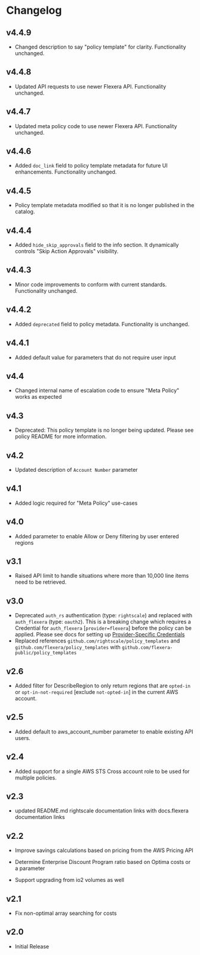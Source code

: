 # Changelog

## v4.4.9

- Changed description to say "policy template" for clarity. Functionality unchanged.

## v4.4.8

- Updated API requests to use newer Flexera API. Functionality unchanged.

## v4.4.7

- Updated meta policy code to use newer Flexera API. Functionality unchanged.

## v4.4.6

- Added `doc_link` field to policy template metadata for future UI enhancements. Functionality unchanged.

## v4.4.5

- Policy template metadata modified so that it is no longer published in the catalog.

## v4.4.4

- Added `hide_skip_approvals` field to the info section. It dynamically controls "Skip Action Approvals" visibility.

## v4.4.3

- Minor code improvements to conform with current standards. Functionality unchanged.

## v4.4.2

- Added `deprecated` field to policy metadata. Functionality is unchanged.

## v4.4.1

- Added default value for parameters that do not require user input

## v4.4

- Changed internal name of escalation code to ensure "Meta Policy" works as expected

## v4.3

- Deprecated: This policy template is no longer being updated. Please see policy README for more information.

## v4.2

- Updated description of `Account Number` parameter

## v4.1

- Added logic required for "Meta Policy" use-cases

## v4.0

- Added parameter to enable Allow or Deny filtering by user entered regions

## v3.1

- Raised API limit to handle situations where more than 10,000 line items need to be retrieved.

## v3.0

- Deprecated `auth_rs` authentication (type: `rightscale`) and replaced with `auth_flexera` (type: `oauth2`).  This is a breaking change which requires a Credential for `auth_flexera` [`provider=flexera`] before the policy can be applied.  Please see docs for setting up [Provider-Specific Credentials](https://docs.flexera.com/flexera/EN/Automation/ProviderCredentials.htm)
- Replaced references `github.com/rightscale/policy_templates` and `github.com/flexera/policy_templates` with `github.com/flexera-public/policy_templates`

## v2.6

- Added filter for DescribeRegion to only return regions that are `opted-in` or `opt-in-not-required` [exclude `not-opted-in`] in the current AWS account.

## v2.5

- Added default to aws_account_number parameter to enable existing API users.

## v2.4

- Added support for a single AWS STS Cross account role to be used for multiple policies.

## v2.3

- updated README.md rightscale documentation links with docs.flexera documentation links

## v2.2

- Improve savings calculations based on pricing from the AWS Pricing API

- Determine Enterprise Discount Program ratio based on Optima costs or a parameter

- Support upgrading from io2 volumes as well

## v2.1

- Fix non-optimal array searching for costs

## v2.0

- Initial Release
